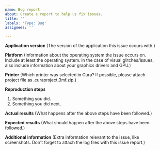 ```yaml
---
name: Bug report
about: Create a report to help us fix issues.
title: ''
labels: 'Type: Bug'
assignees: ''

---
```


<!--
Processing an issue will go much faster when this is filled out, and issues which do not use this template WILL BE REMOVED and no fix will be considered!

Before filing, PLEASE check if the issue already exists (either open or closed) by using the search bar on the issues page. If it does, comment there. Even if it's closed, we can reopen it based on your comment.

Also, please note the application version in the title of the issue. For example: "[3.2.1] Cannot connect to 3rd-party printer". Please do NOT write things like "Request:" or "[BUG]" in the title; this is what labels are for.

It is also helpful to attach a project (.3mf or .curaproject) file and Cura log file so we can debug issues quicker. Information about how to find the log file can be found at https://github.com/Ultimaker/Cura#logging-issues 

To upload a project, try changing the extension to e.g. .curaproject.3mf.zip so that GitHub accepts uploading the file. Otherwise, we recommend http://wetransfer.com, but other file hosts like Google Drive or Dropbox work well too.

Thank you for using Cura!
-->

**Application version**
(The version of the application this issue occurs with.)

**Platform**
(Information about the operating system the issue occurs on. Include at least the operating system. In the case of visual glitches/issues, also include information about your graphics drivers and GPU.)

**Printer**
(Which printer was selected in Cura? If possible, please attach project file as .curaproject.3mf.zip.)

**Reproduction steps**
1. Something you did.
2. Something you did next.

**Actual results**
(What happens after the above steps have been followed.)

**Expected results**
(What should happen after the above steps have been followed.)

**Additional information**
(Extra information relevant to the issue, like screenshots. Don't forget to attach the log files with this issue report.)
